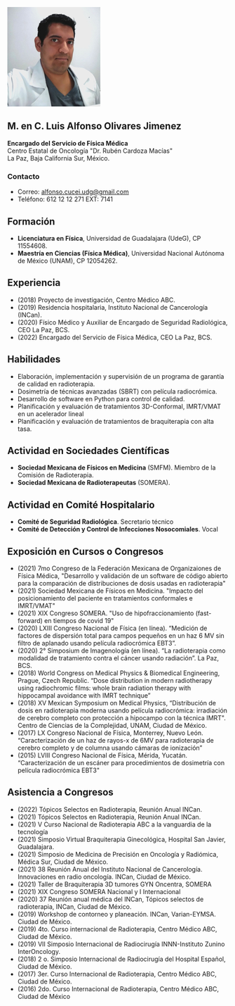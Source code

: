 ![FotoPerfil](/FotoPerfil.png)

## M. en C. Luis Alfonso Olivares Jimenez

**Encargado del Servicio de Física Médica <br/>**
Centro Estatal de Oncología "Dr. Rubén Cardoza Macías" <br/>
La Paz, Baja California Sur, México. <br/>

### Contacto
* Correo: alfonso.cucei.udg@gmail.com
* Teléfono: 612 12 12 271 EXT: 7141

## Formación 
* **Licenciatura en Física**, Universidad de Guadalajara (UdeG), CP 11554608.
* **Maestría en Ciencias (Física Médica)**, Universidad Nacional Autónoma de México (UNAM), CP 12054262.

## Experiencia
* (2018) Proyecto de investigación, Centro Médico ABC.
* (2019) Residencia hospitalaria, Instituto Nacional de Cancerología (INCan).
* (2020) Físico Médico y Auxiliar de Encargado de Seguridad Radiológica, CEO La Paz, BCS.
* (2022) Encargado del Servicio de Física Médica, CEO La Paz, BCS.

## Habilidades
* Elaboración, implementación y supervisión de un programa de garantía de calidad en radioterapia.
* Dosimetría de técnicas avanzadas (SBRT) con película radiocrómica.
* Desarrollo de software en Python para control de calidad.
* Planificación y evaluación de tratamientos 3D-Conformal, IMRT/VMAT en un acelerador lineal 
* Planificación y evaluación de tratamientos de braquiterapia con alta tasa.

## Actividad en Sociedades Científicas
* **Sociedad Mexicana de Físicos en Medicina** (SMFM). Miembro de la Comisión de Radioterapia.
* **Sociedad Mexicana de Radioterapeutas** (SOMERA).

## Actividad en Comité Hospitalario
* **Comité de Seguridad Radiológica**. Secretario técnico
* **Comité de Detección y Control de Infecciones Nosocomiales**. Vocal

## Exposición en Cursos o Congresos
* (2021) 7mo Congreso de la Federación Mexicana de Organizaiones de Física Médica, "Desarrollo y validación de un software de código abierto para la comparación de distribuciones de dosis usadas en radioterapia" 
* (2021) Sociedad Mexicana de Físicos en Medicina. "Impacto del posicionamiento del paciente en tratamientos conformales e IMRT/VMAT" 
* (2021) XIX Congreso SOMERA. "Uso de hipofraccionamiento (fast-forward) en tiempos de covid 19"
* (2020) LXIII Congreso Nacional de Física (en línea). “Medición de factores de dispersión total para campos pequeños en un haz 6 MV sin filtro de aplanado usando película radiocrómica EBT3”.
* (2020) 2° Simposium de Imagenología (en línea). “La radioterapia como modalidad de tratamiento contra el cáncer usando radiación”. La Paz, BCS.
* (2018) World Congress on Medical Physics & Biomedical Engineering, Prague, Czech Republic. “Dose distribution in modern radiotherapy using radiochromic films: whole brain radiation therapy with hippocampal avoidance with IMRT technique”
* (2018) XV Mexican Symposium on Medical Physics, “Distribución de dosis en radioterapia moderna usando película radiocrómica: irradiación de cerebro completo con protección a hipocampo con la técnica IMRT". Centro de Ciencias de la Complejidad, UNAM, Ciudad de México.
* (2017) LX Congreso Nacional de Física, Monterrey, Nuevo León. “Caracterización de un haz de rayos-x de 6MV para radioterapia de cerebro completo y de columna usando cámaras de ionización”
* (2015) LVIII Congreso Nacional de Física, Mérida, Yucatán. “Caracterización de un escáner para procedimientos de dosimetría con película radiocrómica EBT3"

## Asistencia a Congresos
* (2022) Tópicos Selectos en Radioterapia, Reunión Anual INCan.
* (2021) Tópicos Selectos en Radioterapia, Reunión Anual INCan. 
* (2021) V Curso Nacional de Radioterapia ABC a la vanguardia de la tecnología
* (2021) Simposio Virtual Braquiterapia Ginecológica, Hospital San Javier, Guadalajara.
* (2021) Simposio de Medicina de Precisión en Oncología y Radiómica, Médica Sur, Ciudad de México.
* (2021) 38 Reunión Anual del Instituto Nacional de Cancerología. Innovaciones en radio oncología. INCan, Ciudad de México.
* (2021) Taller de Braquiterapia 3D tumores GYN Oncentra, SOMERA
* (2021) XIX Congreso SOMERA Nacional y I Internacional
* (2020) 37 Reunión anual médica del INCan, Tópicos selectos de radioterapia, INCan, Ciudad de México.
* (2019) Workshop de contorneo y planeación. INCan, Varian-EYMSA. Ciudad de México.
* (2019) 4to. Curso internacional de Radioterapia, Centro Médico ABC, Ciudad de México.
* (2019) VII Simposio Internacional de Radiocirugía INNN-Instituto Zunino InterOncology.
* (2018) 2 o. Simposio Internacional de Radiocirugía del Hospital Español, Ciudad de México.
* (2017) 3er. Curso Internacional de Radioterapia, Centro Médico ABC, Ciudad de México.
* (2016) 2do. Curso Internacional de Radioterapia, Centro Médico ABC, Ciudad de México


